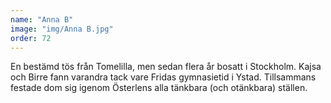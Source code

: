 ```yaml
---
name: "Anna B"
image: "img/Anna B.jpg"
order: 72
---
```

En bestämd tös från Tomelilla, men sedan flera år bosatt i Stockholm. Kajsa och Birre fann varandra tack vare Fridas gymnasietid i Ystad. Tillsammans festade dom sig igenom Österlens alla tänkbara (och otänkbara) ställen.
